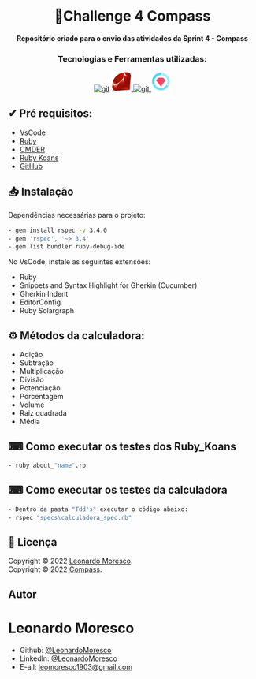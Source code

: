 <h1 align="center">📑Challenge 4 Compass </h1>


<h4 align="center">Repositório criado para o envio das atividades da Sprint 4 - Compass
  
<h3 align="center">Tecnologias e Ferramentas utilizadas:</h3>
<p align="center"> <a href="https://git-scm.com/" target="_blank" rel="noreferrer"> <img src="https://www.vectorlogo.zone/logos/git-scm/git-scm-icon.svg" alt="git" width="40" height="40"/></a> <a href="https://www.ruby-lang.org/en/" target="_blank" rel="noreferrer"> <img src="https://raw.githubusercontent.com/devicons/devicon/master/icons/ruby/ruby-original.svg" alt="ruby" width="40" height="40"/> <img src="https://img.icons8.com/color/96/000000/visual-studio--v1.png" alt="git" width="40" height="40"/> </a> <a href=https://code.visualstudio.com/ target="_blank" rel="noreferrer"> </a><a href="https://rspec.info/" target="_blank" rel="noreferrer"> <img src="https://github.com/ypek/teste-/blob/main/logo%20rspec.png" alt="rspec" width="40" height="40"/> </a> </p>
  
## ✔ Pré requisitos:
* [VsCode](https://code.visualstudio.com/)
* [Ruby](https://rubyinstaller.org/downloads/)
* [CMDER](https://cmder.net/)
* [Ruby Koans](http://rubykoans.com/)
* [GitHub](https://www.bing.com/ck/a?!&&p=a944a9613a7abbdcc7966dbc2a83fe509f78a378e05c449a7dcb6e2b0e3db9f6JmltdHM9MTY1Njg5MDA2MyZpZ3VpZD01OGIwMTZjMC1jODdiLTRjOGMtOWE0OC04ZTQ0MmQ2YzRhM2UmaW5zaWQ9NTE3OQ&ptn=3&fclid=dfaf5879-fb25-11ec-a1e9-03dc2208b9e4&u=a1aHR0cHM6Ly9naXRodWIuY29tLw&ntb=1)
  
## 📥 Instalação
Dependências necessárias para o projeto: 
```sh
- gem install rspec -v 3.4.0
- gem 'rspec', '~> 3.4'
- gem list bundler ruby-debug-ide
```
  
  No VsCode, instale as seguintes extensões:
* Ruby
* Snippets and Syntax Highlight for Gherkin (Cucumber)
* Gherkin Indent
* EditorConfig
* Ruby Solargraph

## ⚙ Métodos da calculadora:
* Adição
* Subtração
* Multiplicação
* Divisão
* Potenciação
* Porcentagem
* Volume
* Raiz quadrada
* Média

## ⌨ Como executar os testes dos Ruby_Koans
```sh
- ruby about_"name".rb
```

## ⌨ Como executar os testes da calculadora
```sh
- Dentro da pasta "Tdd's" executar o código abaixo:
- rspec "specs\calculadora_spec.rb"
```

## 📝 Licença
Copyright © 2022 [Leonardo Moresco](https://github.com/LeonardoMoresco).<br />
Copyright © 2022 [Compass](https://compass.uol/).<br /> 

## Autor
# Leonardo Moresco
* Github: [@LeonardoMoresco](https://github.com/LeonardoMoresco)
* Linkedln: [@LeonardoMoresco](https://www.linkedin.com/in/leonardo-moresco-7a4794239/)
* E-ail: leomoresco1903@gmail.com
